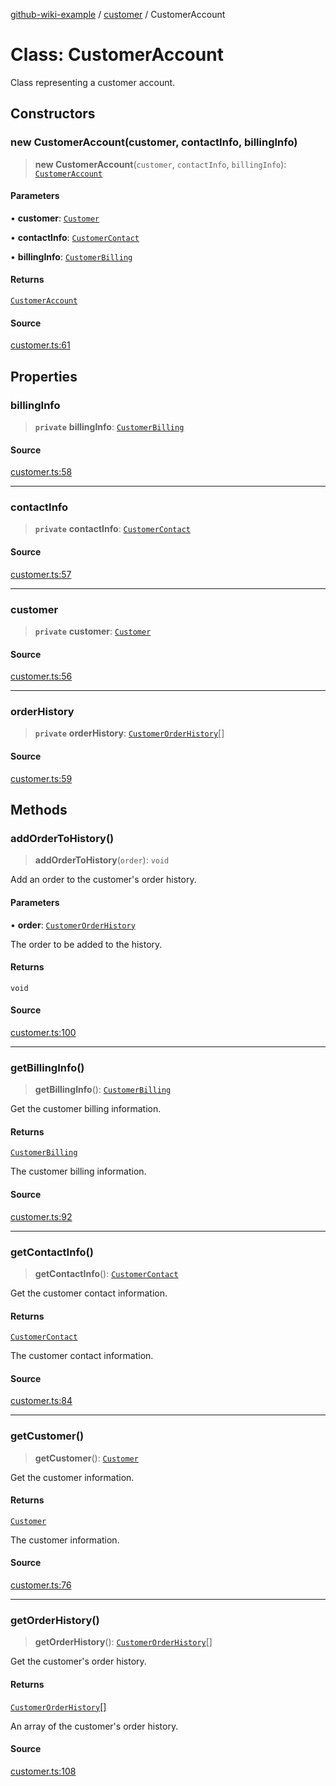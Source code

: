 [github-wiki-example](../wiki/Home) / [customer](../wiki/customer) / CustomerAccount

# Class: CustomerAccount

Class representing a customer account.

## Constructors

### new CustomerAccount(customer, contactInfo, billingInfo)

> **new CustomerAccount**(`customer`, `contactInfo`, `billingInfo`): [`CustomerAccount`](../wiki/customer.Class.CustomerAccount)

#### Parameters

• **customer**: [`Customer`](../wiki/customer.Interface.Customer)

• **contactInfo**: [`CustomerContact`](../wiki/customer.Interface.CustomerContact)

• **billingInfo**: [`CustomerBilling`](../wiki/customer.Interface.CustomerBilling)

#### Returns

[`CustomerAccount`](../wiki/customer.Class.CustomerAccount)

#### Source

[customer.ts:61](https://github.com/tgreyuk/typedoc-plugin-markdown-examples/blob/f2f7ac0/examples/04-typedoc-github-wiki-theme/src/customer.ts#L61)

## Properties

### billingInfo

> **`private`** **billingInfo**: [`CustomerBilling`](../wiki/customer.Interface.CustomerBilling)

#### Source

[customer.ts:58](https://github.com/tgreyuk/typedoc-plugin-markdown-examples/blob/f2f7ac0/examples/04-typedoc-github-wiki-theme/src/customer.ts#L58)

***

### contactInfo

> **`private`** **contactInfo**: [`CustomerContact`](../wiki/customer.Interface.CustomerContact)

#### Source

[customer.ts:57](https://github.com/tgreyuk/typedoc-plugin-markdown-examples/blob/f2f7ac0/examples/04-typedoc-github-wiki-theme/src/customer.ts#L57)

***

### customer

> **`private`** **customer**: [`Customer`](../wiki/customer.Interface.Customer)

#### Source

[customer.ts:56](https://github.com/tgreyuk/typedoc-plugin-markdown-examples/blob/f2f7ac0/examples/04-typedoc-github-wiki-theme/src/customer.ts#L56)

***

### orderHistory

> **`private`** **orderHistory**: [`CustomerOrderHistory`](../wiki/customer.Interface.CustomerOrderHistory)[]

#### Source

[customer.ts:59](https://github.com/tgreyuk/typedoc-plugin-markdown-examples/blob/f2f7ac0/examples/04-typedoc-github-wiki-theme/src/customer.ts#L59)

## Methods

### addOrderToHistory()

> **addOrderToHistory**(`order`): `void`

Add an order to the customer's order history.

#### Parameters

• **order**: [`CustomerOrderHistory`](../wiki/customer.Interface.CustomerOrderHistory)

The order to be added to the history.

#### Returns

`void`

#### Source

[customer.ts:100](https://github.com/tgreyuk/typedoc-plugin-markdown-examples/blob/f2f7ac0/examples/04-typedoc-github-wiki-theme/src/customer.ts#L100)

***

### getBillingInfo()

> **getBillingInfo**(): [`CustomerBilling`](../wiki/customer.Interface.CustomerBilling)

Get the customer billing information.

#### Returns

[`CustomerBilling`](../wiki/customer.Interface.CustomerBilling)

The customer billing information.

#### Source

[customer.ts:92](https://github.com/tgreyuk/typedoc-plugin-markdown-examples/blob/f2f7ac0/examples/04-typedoc-github-wiki-theme/src/customer.ts#L92)

***

### getContactInfo()

> **getContactInfo**(): [`CustomerContact`](../wiki/customer.Interface.CustomerContact)

Get the customer contact information.

#### Returns

[`CustomerContact`](../wiki/customer.Interface.CustomerContact)

The customer contact information.

#### Source

[customer.ts:84](https://github.com/tgreyuk/typedoc-plugin-markdown-examples/blob/f2f7ac0/examples/04-typedoc-github-wiki-theme/src/customer.ts#L84)

***

### getCustomer()

> **getCustomer**(): [`Customer`](../wiki/customer.Interface.Customer)

Get the customer information.

#### Returns

[`Customer`](../wiki/customer.Interface.Customer)

The customer information.

#### Source

[customer.ts:76](https://github.com/tgreyuk/typedoc-plugin-markdown-examples/blob/f2f7ac0/examples/04-typedoc-github-wiki-theme/src/customer.ts#L76)

***

### getOrderHistory()

> **getOrderHistory**(): [`CustomerOrderHistory`](../wiki/customer.Interface.CustomerOrderHistory)[]

Get the customer's order history.

#### Returns

[`CustomerOrderHistory`](../wiki/customer.Interface.CustomerOrderHistory)[]

An array of the customer's order history.

#### Source

[customer.ts:108](https://github.com/tgreyuk/typedoc-plugin-markdown-examples/blob/f2f7ac0/examples/04-typedoc-github-wiki-theme/src/customer.ts#L108)
